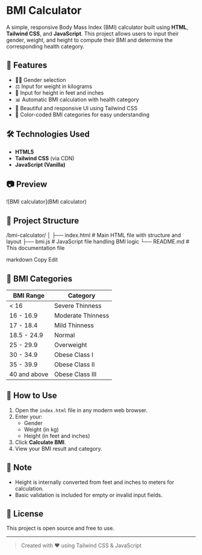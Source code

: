 # BMI Calculator

A simple, responsive Body Mass Index (BMI) calculator built using **HTML**, **Tailwind CSS**, and **JavaScript**. This project allows users to input their gender, weight, and height to compute their BMI and determine the corresponding health category.

## 🚀 Features

- 🧑‍⚕️ Gender selection
- ⚖️ Input for weight in kilograms
- 📏 Input for height in feet and inches
- 📊 Automatic BMI calculation with health category
- 🎨 Beautiful and responsive UI using Tailwind CSS
- 🌈 Color-coded BMI categories for easy understanding

## 🛠️ Technologies Used

- **HTML5**
- **Tailwind CSS** (via CDN)
- **JavaScript (Vanilla)**

## 📷 Preview

![BMI calculator](BMI calculator)

## 📂 Project Structure

/bmi-calculator/ │ ├── index.html # Main HTML file with structure and layout ├── bmi.js # JavaScript file handling BMI logic └── README.md # This documentation file

markdown
Copy
Edit

## 📐 BMI Categories

| BMI Range          | Category           |
|--------------------|--------------------|
| < 16               | Severe Thinness    |
| 16 - 16.9          | Moderate Thinness  |
| 17 - 18.4          | Mild Thinness      |
| 18.5 - 24.9        | Normal             |
| 25 - 29.9          | Overweight         |
| 30 - 34.9          | Obese Class I      |
| 35 - 39.9          | Obese Class II     |
| 40 and above       | Obese Class III    |

## 🎯 How to Use

1. Open the `index.html` file in any modern web browser.
2. Enter your:
   - Gender
   - Weight (in kg)
   - Height (in feet and inches)
3. Click **Calculate BMI**.
4. View your BMI result and category.

## 📌 Note

- Height is internally converted from feet and inches to meters for calculation.
- Basic validation is included for empty or invalid input fields.

## 🧾 License

This project is open source and free to use.

---

> Created with ❤️ using Tailwind CSS & JavaScript
